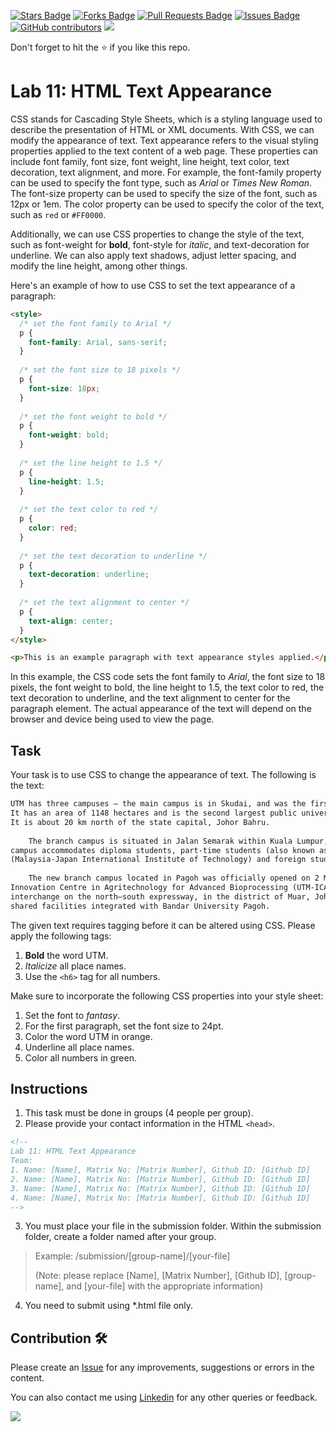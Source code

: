 <a href="https://github.com/drshahizan/learn-php/stargazers"><img src="https://img.shields.io/github/stars/drshahizan/learn-php" alt="Stars Badge"/></a>
<a href="https://github.com/drshahizan/learn-php/network/members"><img src="https://img.shields.io/github/forks/drshahizan/learn-php" alt="Forks Badge"/></a>
<a href="https://github.com/drshahizan/learn-php/pulls"><img src="https://img.shields.io/github/issues-pr/drshahizan/learn-php" alt="Pull Requests Badge"/></a>
<a href="https://github.com/drshahizan/learn-php/issues"><img src="https://img.shields.io/github/issues/drshahizan/learn-php" alt="Issues Badge"/></a>
<a href="https://github.com/drshahizan/learn-php/graphs/contributors"><img alt="GitHub contributors" src="https://img.shields.io/github/contributors/drshahizan/learn-php?color=2b9348"></a>
![](https://visitor-badge.glitch.me/badge?page_id=drshahizan/learn-php)

Don't forget to hit the :star: if you like this repo.

# Lab 11: HTML Text Appearance

CSS stands for Cascading Style Sheets, which is a styling language used to describe the presentation of HTML or XML documents. With CSS, we can modify the appearance of text. Text appearance refers to the visual styling properties applied to the text content of a web page. These properties can include font family, font size, font weight, line height, text color, text decoration, text alignment, and more. For example, the font-family property can be used to specify the font type, such as *Arial* or *Times New Roman*. The font-size property can be used to specify the size of the font, such as 12px or 1em. The color property can be used to specify the color of the text, such as `red` or `#FF0000`.

Additionally, we can use CSS properties to change the style of the text, such as font-weight for **bold**, font-style for *italic*, and text-decoration for underline. We can also apply text shadows, adjust letter spacing, and modify the line height, among other things.

Here's an example of how to use CSS to set the text appearance of a paragraph:

```html
<style>
  /* set the font family to Arial */
  p {
    font-family: Arial, sans-serif;
  }
  
  /* set the font size to 18 pixels */
  p {
    font-size: 18px;
  }
  
  /* set the font weight to bold */
  p {
    font-weight: bold;
  }
  
  /* set the line height to 1.5 */
  p {
    line-height: 1.5;
  }
  
  /* set the text color to red */
  p {
    color: red;
  }
  
  /* set the text decoration to underline */
  p {
    text-decoration: underline;
  }
  
  /* set the text alignment to center */
  p {
    text-align: center;
  }
</style>

<p>This is an example paragraph with text appearance styles applied.</p>
```

In this example, the CSS code sets the font family to *Arial*, the font size to 18 pixels, the font weight to bold, the line height to 1.5, the text color to red, the text decoration to underline, and the text alignment to center for the paragraph element. The actual appearance of the text will depend on the browser and device being used to view the page.

## Task

Your task is to use CSS to change the appearance of text. The following is the text:

```html
UTM has three campuses – the main campus is in Skudai, and was the first university in the state of Johor. 
It has an area of 1148 hectares and is the second largest public university after Universiti Putra Malaysia (UPM). 
It is about 20 km north of the state capital, Johor Bahru.
    
    The branch campus is situated in Jalan Semarak within Kuala Lumpur, with an area of 38 hectares. The branch 
campus accommodates diploma students, part-time students (also known as the SPACE program), undergraduate students 
(Malaysia-Japan International Institute of Technology) and foreign students taking business courses.
    
    The new branch campus located in Pagoh was officially opened on 2 May 2017. Universiti Teknologi Malaysia 
Innovation Centre in Agritechnology for Advanced Bioprocessing (UTM-ICA) is strategically located off the Pagoh 
interchange on the north–south expressway, in the district of Muar, Johor. A 50-hectare campus equipped with 
shared facilities integrated with Bandar University Pagoh.
```

The given text requires tagging before it can be altered using CSS. Please apply the following tags:
1. **Bold** the word UTM.
2. *Italicize* all place names.
3. Use the `<h6>` tag for all numbers.

Make sure to incorporate the following CSS properties into your style sheet:

1. Set the font to *fantasy*.
2. For the first paragraph, set the font size to 24pt.
3. Color the word UTM in orange.
4. Underline all place names.
5. Color all numbers in green.

## Instructions

1. This task must be done in groups (4 people per group). 
2. Please provide your contact information in the HTML `<head>`.
```html
<!--
Lab 11: HTML Text Appearance
Team:
1. Name: [Name], Matrix No: [Matrix Number], Github ID: [Github ID]
2. Name: [Name], Matrix No: [Matrix Number], Github ID: [Github ID]
3. Name: [Name], Matrix No: [Matrix Number], Github ID: [Github ID]
4. Name: [Name], Matrix No: [Matrix Number], Github ID: [Github ID]
-->
```

3. You must place your file in the submission folder. Within the submission folder, create a folder named after your group.

> Example: /submission/[group-name]/[your-file]
>
> (Note: please replace [Name], [Matrix Number], [Github ID], [group-name], and [your-file] with the appropriate information)

4. You need to submit using *.html file only.

## Contribution 🛠️
Please create an [Issue](https://github.com/drshahizan/learn-php/issues) for any improvements, suggestions or errors in the content.

You can also contact me using [Linkedin](https://www.linkedin.com/in/drshahizan/) for any other queries or feedback.

![](https://visitor-badge.glitch.me/badge?page_id=drshahizan)
